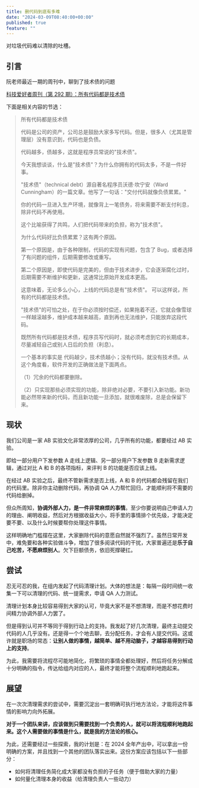 ```yaml
---
title: 删代码到底有多难
date: "2024-03-09T08:40:00+00:00"
published: true
feature: ""
---
```


对垃圾代码难以清除的吐槽。

<!-- more -->

## 引言

阮老师最近一期的周刊中，聊到了技术债的问题

[科技爱好者周刊（第 292 期）：所有代码都是技术债](https://www.ruanyifeng.com/blog/2024/03/weekly-issue-292.html)

下面是相关内容的节选：

> 所有代码都是技术债
>
> 代码是公司的资产，公司总是鼓励大家多写代码。但是，很多人（尤其是管理层）没有意识到，代码也是负债。
>
> 代码越多，债越多，这就是程序员常说的"技术债"。
>
> 今天我想谈谈，什么是"技术债"？为什么你拥有的代码太多，不是一件好事。
>
> "技术债"（technical debt）源自著名程序员沃德·坎宁安（Ward Cunningham）的一篇文章。他写了一句话："交付代码就像负债累累。"
>
> 你的代码一旦进入生产环境，就像背上一笔债务，将来需要不断支付利息，除非代码不再使用。
>
> 这个比喻获得了共鸣，人们把代码带来的负担，称为"技术债"。
>
> 为什么代码好比负债累累？这有两个原因。
>
> 第一个原因是，由于各种限制，代码的实现有问题，包含了 Bug，或者选择了有问题的组件，后期需要修改或重写。
>
> 第二个原因是，即使代码是完美的，但由于技术进步，它会逐渐腐化过时，后期需要不断维护和更新，这通常比原始开发成本更高。
>
> 这意味着，无论多么小心，上线的代码总是有"技术债"。 可以这样说，所有的代码都是技术债。
>
> "技术债"的可怕之处，在于你必须按时偿还，如果拖着不还，它就会像雪球一样越滚越多，维护成本越来越高，直到再也无法维护，只能放弃这段代码。
>
> 既然所有代码都是技术债，程序员写代码时，就必须考虑到它的长期成本，尽量减轻自己或别人日后的负担（利息）。
>
> 一个基本的事实是 代码越少，技术债越小；没有代码，就没有技术债。从这个角度看，软件开发的正确做法是下面两点。
>
> （1）冗余的代码都要删除。
>
> （2）只实现那些必须实现的功能，除非绝对必要，不要引入新功能。新功能必然带来新的代码，而且新功能一旦添加，就很难废除，总是会保留下来。

## 现状

我们公司是一家 AB 实验文化非常浓厚的公司，几乎所有的功能，都要经过 AB 实验。

即给一部分用户下发参数 A 走线上逻辑、另一部分用户下发参数 B 走新需求逻辑，通过对比 A 和 B 的各项指标，来评判 B 的功能是否应该上线。

在经过 AB 实验之后，最终不管新需求是否上线，A 和 B 的代码都会残留在我们的代码里。除非你主动删除代码，再协调 QA 人力帮忙回归，才能顺利将不需要的代码给删掉。

但众所周知，**协调外部人力，是一件非常麻烦的事情**。至少你要说明自己申请人力的理由、阐明收益，然后对方根据收益大小，将手里的事情排个优先级，才能决定要不要、以及什么时候要帮你处理这件事情。

这样明确地门槛摆在这里，大家删除代码的意愿自然就不强烈了。虽然日常开发中，难免要和各种实验做斗争，增加了很多阅读代码的干扰，大家普遍还是**乐于自己吃苦，不愿麻烦别人**。欠下巨额债务，依旧死撑硬扛。

## 尝试

忍无可忍的我，在组内发起了代码清理计划。大体的想法是：每隔一段时间统一收集一下可以清理的代码、统一提需求，申请 QA 人力测试。

清理计划本身比较容易得到大家的认可，毕竟大家不是不想清理，而是不想花费时间精力协调外部人力罢了。

但是得到认可并不等同于得到行动上的支持。我发起了好几次清理，最终主动提交代码的人几乎没有。还是得一个个地去聊，去分配任务，才会有人提交代码。这或许就是职场的常态：**让别人做的事情，越简单、越不用动脑子，才越容易得到行动上的支持**。

为此，我需要将流程尽可能地简化，将繁琐的事情全都处理好，然后将任务分解成十分明确的指令，传达给组内对应的人，最终才能将整个流程顺利地跑起来。

## 展望

在一次次清理需求的尝试中，需要沉淀出一套明确可执行地方法论，才能将这件事情的影响力向外拓展。

**对于一个团队来讲，应该做到只需要找到一个负责的人，就可以将流程顺利地跑起来。这个人需要做的事情是什么，就是我的方法论的核心。**

为此，还需要经过一些探索，我的计划是：在 2024 全年产出中，可以拿出一份明确的方案，并且找到一个其他的团队落实出来。这份方案应该包括以下一些部分：

- 如何将清理任务简化成大家都没有负担的子任务（便于借助大家的力量）
- 如何量化清理本身的收益（给清理负责人一些动力）
